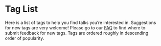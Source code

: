 # Tag List

Here is a list of tags to help you find talks you’re interested in. Suggestions
for new tags are very welcome! Please go to our [FAQ](/seminar/faq) to find
where to submit feedback for new tags. Tags are ordered roughly in descending
order of popularity.
